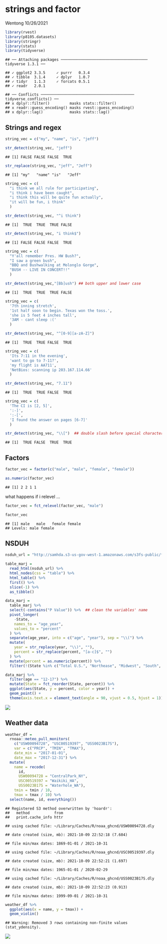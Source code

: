 strings and factor
================
Wentong
10/26/2021

``` r
library(rvest)
library(p8105.datasets)
library(stringr)
library(stats)
library(tidyverse)
```

    ## ── Attaching packages ─────────────────────────────────────── tidyverse 1.3.1 ──

    ## ✓ ggplot2 3.3.5     ✓ purrr   0.3.4
    ## ✓ tibble  3.1.4     ✓ dplyr   1.0.7
    ## ✓ tidyr   1.1.3     ✓ forcats 0.5.1
    ## ✓ readr   2.0.1

    ## ── Conflicts ────────────────────────────────────────── tidyverse_conflicts() ──
    ## x dplyr::filter()         masks stats::filter()
    ## x readr::guess_encoding() masks rvest::guess_encoding()
    ## x dplyr::lag()            masks stats::lag()

## Strings and regex

``` r
string_vec = c("my", "name", "is", "jeff")

str_detect(string_vec, "jeff")
```

    ## [1] FALSE FALSE FALSE  TRUE

``` r
str_replace(string_vec, "jeff", "Jeff")
```

    ## [1] "my"   "name" "is"   "Jeff"

``` r
string_vec = c(
  "i think we all rule for participating",
  "i think i have been caught",
  "i think this will be quite fun actually",
  "it will be fun, i think"
  )

str_detect(string_vec, "^i think")
```

    ## [1]  TRUE  TRUE  TRUE FALSE

``` r
str_detect(string_vec, "i think$")
```

    ## [1] FALSE FALSE FALSE  TRUE

``` r
string_vec = c(
  "Y'all remember Pres. HW Bush?",
  "I saw a green bush",
  "BBQ and Bushwalking at Molonglo Gorge",
  "BUSH -- LIVE IN CONCERT!!"
  )

str_detect(string_vec,"[Bb]ush") ## both upper and lower case
```

    ## [1]  TRUE  TRUE  TRUE FALSE

``` r
string_vec = c(
  '7th inning stretch',
  '1st half soon to begin. Texas won the toss.',
  'she is 5 feet 4 inches tall',
  '3AM - cant sleep :('
  )

str_detect(string_vec, "^[0-9][a-zA-Z]")
```

    ## [1]  TRUE  TRUE FALSE  TRUE

``` r
string_vec = c(
  'Its 7:11 in the evening',
  'want to go to 7-11?',
  'my flight is AA711',
  'NetBios: scanning ip 203.167.114.66'
  )

str_detect(string_vec, "7.11")
```

    ## [1]  TRUE  TRUE FALSE  TRUE

``` r
string_vec = c(
  'The CI is [2, 5]',
  ':-]',
  ':-[',
  'I found the answer on pages [6-7]'
  )

str_detect(string_vec, "\\[")  ## double slash before special character
```

    ## [1]  TRUE FALSE  TRUE  TRUE

## Factors

``` r
factor_vec = factor(c("male", "male", "female", "female"))

as.numeric(factor_vec)
```

    ## [1] 2 2 1 1

what happens if i relevel …

``` r
factor_vec = fct_relevel(factor_vec, "male")

factor_vec
```

    ## [1] male   male   female female
    ## Levels: male female

## NSDUH

``` r
nsduh_url = "http://samhda.s3-us-gov-west-1.amazonaws.com/s3fs-public/field-uploads/2k15StateFiles/NSDUHsaeShortTermCHG2015.htm"

table_marj = 
  read_html(nsduh_url) %>% 
  html_nodes(css = "table") %>% 
  html_table() %>% 
  first() %>%
  slice(-1) %>% 
  as_tibble()
```

``` r
data_marj = 
  table_marj %>% 
  select(-contains("P Value")) %>%  ## clean the variables' name
  pivot_longer(
    -State,
    names_to = "age_year",
    values_to = "percent"
  ) %>% 
  separate(age_year, into = c("age", "year"), sep = "\\(") %>% 
  mutate(
    year = str_replace(year, "\\)", ""),
    percent = str_replace(percent, "[a-c]$", "")
  ) %>% 
  mutate(percent = as.numeric(percent)) %>% 
  filter(!(State %in% c("Total U.S.", "Northease", "Midwest", "South", "West")))
```

``` r
data_marj %>% 
  filter(age == "12-17") %>% 
  mutate(State = fct_reorder(State, percent)) %>% 
  ggplot(aes(State, y = percent, color = year)) +
  geom_point() +
  theme(axis.text.x = element_text(angle = 90, vjust = 0.5, hjust = 1))
```

![](strings_and_factors_files/figure-gfm/unnamed-chunk-12-1.png)<!-- -->

## Weather data

``` r
weather_df = 
  rnoaa::meteo_pull_monitors(
    c("USW00094728", "USC00519397", "USS0023B17S"),
    var = c("PRCP", "TMIN", "TMAX"), 
    date_min = "2017-01-01",
    date_max = "2017-12-31") %>%
  mutate(
    name = recode(
      id, 
      USW00094728 = "CentralPark_NY", 
      USC00519397 = "Waikiki_HA",
      USS0023B17S = "Waterhole_WA"),
    tmin = tmin / 10,
    tmax = tmax / 10) %>%
  select(name, id, everything())
```

    ## Registered S3 method overwritten by 'hoardr':
    ##   method           from
    ##   print.cache_info httr

    ## using cached file: ~/Library/Caches/R/noaa_ghcnd/USW00094728.dly

    ## date created (size, mb): 2021-10-09 22:52:18 (7.604)

    ## file min/max dates: 1869-01-01 / 2021-10-31

    ## using cached file: ~/Library/Caches/R/noaa_ghcnd/USC00519397.dly

    ## date created (size, mb): 2021-10-09 22:52:21 (1.697)

    ## file min/max dates: 1965-01-01 / 2020-02-29

    ## using cached file: ~/Library/Caches/R/noaa_ghcnd/USS0023B17S.dly

    ## date created (size, mb): 2021-10-09 22:52:23 (0.913)

    ## file min/max dates: 1999-09-01 / 2021-10-31

``` r
weather_df %>% 
  ggplot(aes(x = name, y = tmax)) +
  geom_violin()
```

    ## Warning: Removed 3 rows containing non-finite values (stat_ydensity).

![](strings_and_factors_files/figure-gfm/unnamed-chunk-14-1.png)<!-- -->
